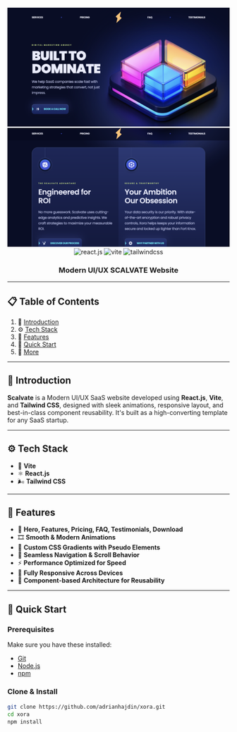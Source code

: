<div align="center">
  <br />
    <img src="./public/images/readme-1.png" alt="Project Banner">
    <img src="./public/images/readme-2.png" alt="Project Banner">
  <br />

  <div>
    <img src="https://img.shields.io/badge/-React_JS-black?style=for-the-badge&logoColor=white&logo=react&color=61DAFB" alt="react.js" />
    <img src="https://img.shields.io/badge/-Vite-black?style=for-the-badge&logoColor=white&logo=vite&color=646CFF" alt="vite" />
    <img src="https://img.shields.io/badge/-Tailwind_CSS-black?style=for-the-badge&logoColor=white&logo=tailwindcss&color=06B6D4" alt="tailwindcss" />
  </div>

  <h3 align="center">Modern UI/UX SCALVATE Website</h3>

</div>

---

## 📋 Table of Contents

1. 🤖 [Introduction](#introduction)
2. ⚙️ [Tech Stack](#tech-stack)
3. 🔋 [Features](#features)
4. 🤸 [Quick Start](#quick-start)
7. 🚀 [More](#more)

---

## 🤖 Introduction

**Scalvate** is a Modern UI/UX SaaS website developed using **React.js**, **Vite**, and **Tailwind CSS**, designed with sleek animations, responsive layout, and best-in-class component reusability. It's built as a high-converting template for any SaaS startup.

---

## ⚙️ Tech Stack

- 🧪 **Vite**
- ⚛️ **React.js**
- 🌬️ **Tailwind CSS**

---

## 🔋 Features

- 🚀 **Hero, Features, Pricing, FAQ, Testimonials, Download**
- 🎞️ **Smooth & Modern Animations**
- 🎨 **Custom CSS Gradients with Pseudo Elements**
- 🧭 **Seamless Navigation & Scroll Behavior**
- ⚡ **Performance Optimized for Speed**
- 📱 **Fully Responsive Across Devices**
- 🧩 **Component-based Architecture for Reusability**

---

## 🤸 Quick Start

### Prerequisites

Make sure you have these installed:

- [Git](https://git-scm.com/)
- [Node.js](https://nodejs.org/)
- [npm](https://www.npmjs.com/)

### Clone & Install

```bash
git clone https://github.com/adrianhajdin/xora.git
cd xora
npm install
